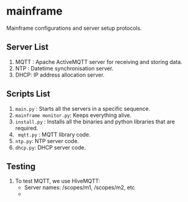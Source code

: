 # mainframe
Mainframe configurations and server setup protocols.



## Server List

1. MQTT : Apache ActiveMQTT server for receiving and storing data.
2. NTP : Datetime synchronisation server.
3. DHCP: IP address allocation server.



## Scripts List

1. `main.py` : Starts all the servers in a specific sequence.
2. `mainframe monitor.py`: Keeps everything alive.
3. `install.py` : Installs all the binaries and python libraries that are required.
4.  ` mqtt.py` : MQTT library code.
5. `ntp.py`: NTP server code.
6. `dhcp.py`: DHCP server code.





## Testing

1. To test MQTT, we use HiveMQTT: 
	+ Server names: /scopes/m1, /scopes/m2, etc
	+ 
